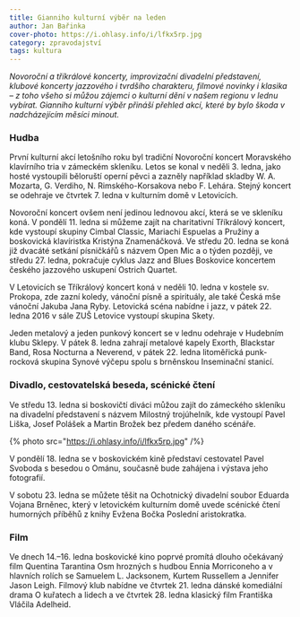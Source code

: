 ```yaml
---
title: Gianniho kulturní výběr na leden
author: Jan Bařinka
cover-photo: https://i.ohlasy.info/i/lfkx5rp.jpg
category: zpravodajství
tags: kultura
---
```


*Novoroční a tříkrálové koncerty, improvizační divadelní představení, klubové koncerty jazzového i tvrdšího charakteru, filmové novinky i klasika – z toho všeho si můžou zájemci o kulturní dění v našem regionu v lednu vybírat. Gianniho kulturní výběr přináší přehled akcí, které by bylo škoda v nadcházejícím měsíci minout.*

### Hudba

První kulturní akcí letošního roku byl tradiční Novoroční koncert Moravského klavírního tria v zámeckém skleníku. Letos se konal v neděli 3. ledna, jako hosté vystoupili běloruští operní pěvci a zazněly například skladby W. A. Mozarta, G. Verdiho, N. Rimského-Korsakova nebo F. Lehára. Stejný koncert se odehraje ve čtvrtek 7. ledna v kulturním domě v Letovicích.

Novoroční koncert ovšem není jedinou lednovou akcí, která se ve skleníku koná. V pondělí 11. ledna si můžeme zajít na charitativní Tříkrálový koncert, kde vystoupí skupiny Cimbal Classic, Mariachi Espuelas a Pružiny a boskovická klavíristka Kristýna Znamenáčková. Ve středu 20. ledna se koná již dvacáté setkání písničkářů s názvem Open Mic a o týden později, ve středu 27. ledna, pokračuje cyklus Jazz and Blues Boskovice koncertem českého jazzového uskupení Ostrich Quartet.

V Letovicích se Tříkrálový koncert koná v neděli 10. ledna v kostele sv. Prokopa, zde zazní koledy, vánoční písně a spirituály, ale také Česká mše vánoční Jakuba Jana Ryby. Letovická scéna nabídne i jazz, v pátek 22. ledna 2016 v sále ZUŠ Letovice vystoupí skupina Skety.

Jeden metalový a jeden punkový koncert se v lednu odehraje v Hudebním klubu Sklepy. V pátek 8. ledna zahrají metalové kapely Exorth, Blackstar Band, Rosa Nocturna a Neverend, v pátek 22. ledna litoměřická punk-rocková skupina Synové výčepu spolu s brněnskou Inseminační stanicí.

### Divadlo, cestovatelská beseda, scénické čtení

Ve středu 13. ledna si boskovičtí diváci můžou zajít do zámeckého skleníku na divadelní představení s názvem Milostný trojúhelník, kde vystoupí Pavel Liška, Josef Polášek a Martin Brožek bez předem daného scénáře.

{% photo src="https://i.ohlasy.info/i/lfkx5rp.jpg" /%}

V pondělí 18. ledna se v boskovickém kině představí cestovatel Pavel Svoboda s besedou o Ománu, současně bude zahájena i výstava jeho fotografií.

V sobotu 23. ledna se můžete těšit na Ochotnický divadelní soubor Eduarda Vojana Brněnec, který v letovickém kulturním domě uvede scénické čtení humorných příběhů z knihy Evžena Bočka Poslední aristokratka.

### Film

Ve dnech 14.–16. ledna boskovické kino poprvé promítá dlouho očekávaný film Quentina Tarantina Osm hrozných s hudbou Ennia Morriconeho a v hlavních rolích se Samuelem L. Jacksonem, Kurtem Russellem a Jennifer Jason Leigh. Filmový klub nabídne ve čtvrtek 21. ledna dánské komediální drama O kuřatech a lidech a ve čtvrtek 28. ledna klasický film Františka Vláčila Adelheid.
